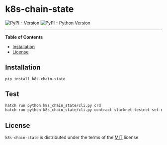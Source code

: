 # k8s-chain-state

[![PyPI - Version](https://img.shields.io/pypi/v/k8s-chain-state.svg)](https://pypi.org/project/k8s-chain-state)
[![PyPI - Python Version](https://img.shields.io/pypi/pyversions/k8s-chain-state.svg)](https://pypi.org/project/k8s-chain-state)

-----

**Table of Contents**

- [Installation](#installation)
- [License](#license)

## Installation

```console
pip install k8s-chain-state
```

## Test

```sh
hatch run python k8s_chain_state/cli.py crd
hatch run python k8s_chain_state/cli.py contract starknet-testnet set-nft 0x05f9e1c4975b0f71f0b1af2b837166d321af1cdba5c30c09b0d4822b493f1347 0x43b591d86d4352decf085ebffc368c19234802ac88bf8a60312e287c28e476c
```

## License

`k8s-chain-state` is distributed under the terms of the [MIT](https://spdx.org/licenses/MIT.html) license.
